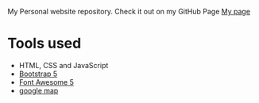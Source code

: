 My Personal website repository.
Check it out on my GitHub Page
[My page](https://ariannapolpetta.github.io/ariannapolpetta)

# Tools used #
* HTML, CSS and JavaScript
* [Bootstrap 5](https://getbootstrap.com/docs/5.0/getting-started/introduction/)
* [Font Awesome 5](https://fontawesome.com/)
* [google map](https://www.embed-map.com/)

